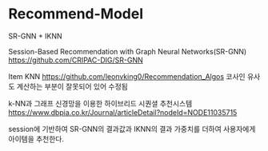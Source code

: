 # Recommend-Model
SR-GNN + IKNN

Session-Based Recommendation with Graph Neural Networks(SR-GNN)
https://github.com/CRIPAC-DIG/SR-GNN

Item KNN
https://github.com/leonvking0/Recommendation_Algos
코사인 유사도 계산하는 부분이 잘못되어 있어 수정됨


k-NN과 그래프 신경망을 이용한 하이브리드 시퀀셜 추천시스템
https://www.dbpia.co.kr/Journal/articleDetail?nodeId=NODE11035715

session에 기반하여 SR-GNN의 결과값과 IKNN의 결과 가중치를 더하여 사용자에게 아이템을 추천한다.
